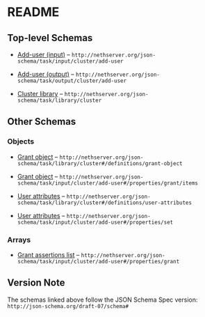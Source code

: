 # README

## Top-level Schemas

*   [Add-user (input)](./validate-input.md "Create a user account for the cluster administration web interface") – `http://nethserver.org/json-schema/task/input/cluster/add-user`

*   [Add-user (output)](./validate-output.md "Output schema of the add-user action") – `http://nethserver.org/json-schema/task/output/cluster/add-user`

*   [Cluster library](./cluster-defs.md "Cluster actions data format definition") – `http://nethserver.org/json-schema/task/library/cluster`

## Other Schemas

### Objects

*   [Grant object](./cluster-defs-definitions-grant-object.md "A grant object establishes a relation between a role and the cluster objects matching the \"on\" clause") – `http://nethserver.org/json-schema/task/library/cluster#/definitions/grant-object`

*   [Grant object](./validate-input-properties-grant-assertions-list-grant-object.md "A grant object establishes a relation between a role and the cluster objects matching the \"on\" clause") – `http://nethserver.org/json-schema/task/input/cluster/add-user#/properties/grant/items`

*   [User attributes](./cluster-defs-definitions-user-attributes.md "Attributes of a User") – `http://nethserver.org/json-schema/task/library/cluster#/definitions/user-attributes`

*   [User attributes](./validate-input-properties-user-attributes.md "Attributes of a User") – `http://nethserver.org/json-schema/task/input/cluster/add-user#/properties/set`

### Arrays

*   [Grant assertions list](./validate-input-properties-grant-assertions-list.md "A list of initial roles on the matching cluster objects") – `http://nethserver.org/json-schema/task/input/cluster/add-user#/properties/grant`

## Version Note

The schemas linked above follow the JSON Schema Spec version: `http://json-schema.org/draft-07/schema#`

